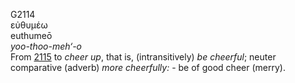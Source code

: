 <body>
  <p>G2114<br>  εὐθυμέω  <br> euthumeō  <br><i>yoo-thoo-meh‘-o </i><br>From <a href="g2115.htm">2115</a>  to <i>cheer</i> <i>up</i>, that is, (intransitively) <i>be</i> <i>cheerful</i>; neuter comparative (adverb) <i>more</i> <i>cheerfully:</i> - be of good cheer (merry).<br></p>
 </body>